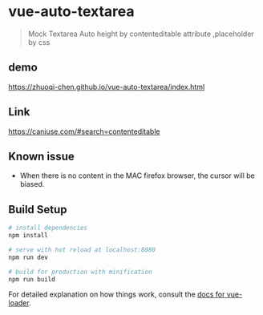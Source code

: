 # vue-auto-textarea

> Mock Textarea Auto height by contenteditable attribute ,placeholder by css

## demo
https://zhuoqi-chen.github.io/vue-auto-textarea/index.html

## Link
https://caniuse.com/#search=contenteditable

## Known issue
- When there is no content in the MAC firefox browser, the cursor will be biased.

## Build Setup

``` bash
# install dependencies
npm install

# serve with hot reload at localhost:8080
npm run dev

# build for production with minification
npm run build
```

For detailed explanation on how things work, consult the [docs for vue-loader](http://vuejs.github.io/vue-loader).
